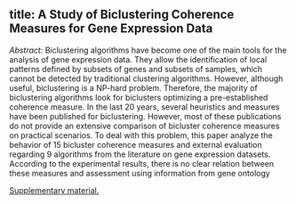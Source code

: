 ## title: A Study of Biclustering Coherence Measures for Gene Expression Data

*Abstract:* Biclustering algorithms have become one of the main tools for the analysis of gene expression data.
They allow the identification of local patterns defined by subsets of genes and subsets of samples, which cannot
be detected by traditional clustering algorithms. However, although useful, biclustering is a NP-hard problem.
Therefore, the majority of biclustering algorithms look for biclusters optimizing a pre-established coherence
measure. In the last 20 years, several heuristics and measures have been published for biclustering. However,
most of these publications do not provide an extensive comparison of bicluster coherence measures on practical
scenarios. To deal with this problem, this paper analyze the behavior of 15 bicluster coherence measures and
external evaluation regarding 9 algorithms from the literature on gene expression datasets. According to the
experimental results, there is no clear relation between these measures and assessment using information from
gene ontology

[Supplementary material.](Bracis_2018_suppl.pdf)
